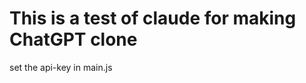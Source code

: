 <!-- Suggested code may be subject to a license. Learn more: ~LicenseLog:3972419880. -->
# This is a test of claude for making ChatGPT clone

set the api-key in main.js

